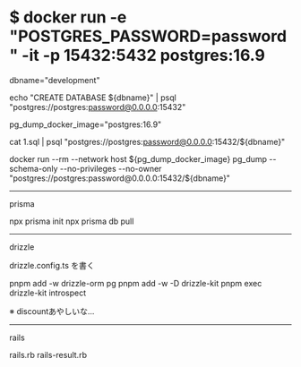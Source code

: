 
# $ docker run -e "POSTGRES_PASSWORD=password" -it -p 15432:5432 postgres:16.9


dbname="development"

echo "CREATE DATABASE ${dbname}" | psql "postgres://postgres:password@0.0.0.0:15432"

pg_dump_docker_image="postgres:16.9"

cat 1.sql | psql "postgres://postgres:password@0.0.0.0:15432/${dbname}"

docker run --rm --network host ${pg_dump_docker_image} pg_dump --schema-only --no-privileges --no-owner "postgres://postgres:password@0.0.0.0:15432/${dbname}"


---------
prisma

npx prisma init
npx prisma db pull


---------
drizzle

drizzle.config.ts を書く

pnpm add -w drizzle-orm pg
pnpm add -w -D drizzle-kit
pnpm exec drizzle-kit introspect

※ discountあやしいな...


----------
rails

rails.rb
rails-result.rb


